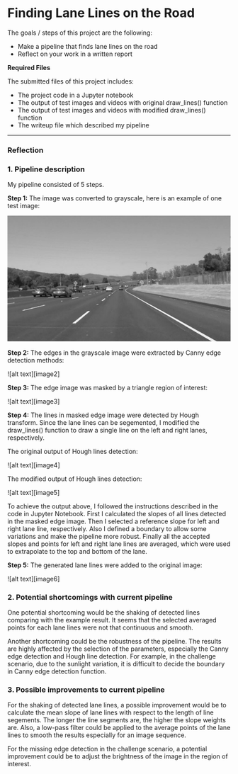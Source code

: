 # **Finding Lane Lines on the Road** 


The goals / steps of this project are the following:
* Make a pipeline that finds lane lines on the road
* Reflect on your work in a written report

**Required Files**

The submitted files of this project includes:
* The project code in a Jupyter notebook
* The output of test images and videos with original draw_lines() function
* The output of test images and videos with modified draw_lines() function
* The writeup file which described my pipeline

[//]: # (Image References)

[image1]: ./test_images_output/solidWhiteCurve_gray.jpg "Grayscale"

---

### Reflection

### 1. Pipeline description

My pipeline consisted of 5 steps. 

**Step 1:** The image was converted to grayscale, here is an example of one test image:

![alt text][image1]

**Step 2:** The edges in the grayscale image were extracted by Canny edge detection methods:

![alt text][image2]

**Step 3:** The edge image was masked by a triangle region of interest:

![alt text][image3]

**Step 4:** The lines in masked edge image were detected by Hough transform. Since the lane lines can be segemented, I modified the draw_lines() function to draw a single line on the left and right lanes, respectively.

The original output of Hough lines detection:

![alt text][image4]

The modified output of Hough lines detection:

![alt text][image5]

To achieve the output above, I followed the instructions described in the code in Jupyter Notebook. First I calculated the slopes of all lines detected in the masked edge image. Then I selected a reference slope for left and right lane line, respectively. Also I defined a boundary to allow some variations and make the pipeline more robust. Finally all the accepted slopes and points for left and right lane lines are averaged, which were used to extrapolate to the top and bottom of the lane.

**Step 5:** The generated lane lines were added to the original image:

![alt text][image6]


### 2. Potential shortcomings with current pipeline

One potential shortcoming would be the shaking of detected lines comparing with the example result. It seems that the selected averaged points for each lane lines were not that continuous and smooth.

Another shortcoming could be the robustness of the pipeline. The results are highly affected by the selection of the parameters, especially the Canny edge detection and Hough line detection. For example, in the challenge scenario, due to the sunlight variation, it is difficult to decide the boundary in Canny edge detection function.


### 3. Possible improvements to current pipeline

For the shaking of detected lane lines, a possible improvement would be to calculate the mean slope of lane lines with respect to the length of line segements. The longer the line segments are, the higher the slope weights are. Also, a low-pass filter could be applied to the average points of the lane lines to smooth the results especially for an image sequence.

For the missing edge detection in the challenge scenario, a potential improvement could be to adjust the brightness of the image in the region of interest. 
